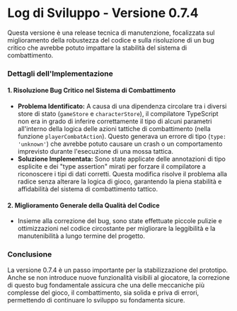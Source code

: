 # Log di Sviluppo - Versione 0.7.4

Questa versione è una release tecnica di manutenzione, focalizzata sul miglioramento della robustezza del codice e sulla risoluzione di un bug critico che avrebbe potuto impattare la stabilità del sistema di combattimento.

### Dettagli dell'Implementazione

#### 1. Risoluzione Bug Critico nel Sistema di Combattimento

- **Problema Identificato:** A causa di una dipendenza circolare tra i diversi store di stato (`gameStore` e `characterStore`), il compilatore TypeScript non era in grado di inferire correttamente il tipo di alcuni parametri all'interno della logica delle azioni tattiche di combattimento (nella funzione `playerCombatAction`). Questo generava un errore di tipo (`type: 'unknown'`) che avrebbe potuto causare un crash o un comportamento imprevisto durante l'esecuzione di una mossa tattica.
- **Soluzione Implementata:** Sono state applicate delle annotazioni di tipo esplicite e dei "type assertion" mirati per forzare il compilatore a riconoscere i tipi di dati corretti. Questa modifica risolve il problema alla radice senza alterare la logica di gioco, garantendo la piena stabilità e affidabilità del sistema di combattimento tattico.

#### 2. Miglioramento Generale della Qualità del Codice

- Insieme alla correzione del bug, sono state effettuate piccole pulizie e ottimizzazioni nel codice circostante per migliorare la leggibilità e la manutenibilità a lungo termine del progetto.

### Conclusione

La versione 0.7.4 è un passo importante per la stabilizzazione del prototipo. Anche se non introduce nuove funzionalità visibili al giocatore, la correzione di questo bug fondamentale assicura che una delle meccaniche più complesse del gioco, il combattimento, sia solida e priva di errori, permettendo di continuare lo sviluppo su fondamenta sicure.
